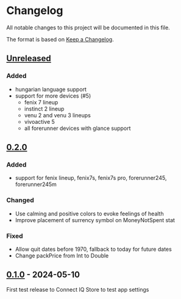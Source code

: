 # Changelog

All notable changes to this project will be documented in this file.

The format is based on [Keep a Changelog](https://keepachangelog.com/en/1.1.0/).

## [Unreleased]

### Added

 - hungarian language support
 - support for more devices (#5)
    - fenix 7 lineup
    - instinct 2 lineup
    - venu 2 and venu 3 lineups
    - vivoactive 5
    - all forerunner devices with glance support

## [0.2.0]

### Added

 - support for fenix lineup, fenix7s, fenix7s pro, forerunner245, forerunner245m

### Changed

 - Use calming and positive colors to evoke feelings of health
 - Improve placement of surrency symbol on MoneyNotSpent stat

### Fixed

 - Allow quit dates before 1970, fallback to today for future dates
 - Change packPrice from Int to Double

## [0.1.0] - 2024-05-10

First test release to Connect IQ Store to test app settings

[unreleased]: https://github.com/Zmetser/SmokeFreeCompanion/compare/v0.2.0...HEAD
[0.2.0]: https://github.com/Zmetser/SmokeFreeCompanion/releases/tag/v0.2.0
[0.1.0]: https://github.com/Zmetser/SmokeFreeCompanion/releases/tag/v0.1.0
